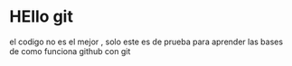 # HEllo git 

el codigo no es el mejor , solo este es de prueba para aprender las bases de como funciona github con git 
